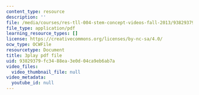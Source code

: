 ```yaml
---
content_type: resource
description: ''
file: /media/courses/res-tll-004-stem-concept-videos-fall-2013/93829379fc3488ea3e0d04ca9eb6ab7a_lGaMKrtiTc8.pdf
file_type: application/pdf
learning_resource_types: []
license: https://creativecommons.org/licenses/by-nc-sa/4.0/
ocw_type: OCWFile
resourcetype: Document
title: 3play pdf file
uid: 93829379-fc34-88ea-3e0d-04ca9eb6ab7a
video_files:
  video_thumbnail_file: null
video_metadata:
  youtube_id: null
---
```

